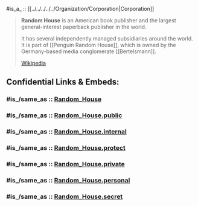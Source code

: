 

#is_a_ :: [[../../../../../Organization/Corporation|Corporation]] 


> **Random House** is an American book publisher and 
> the largest general-interest paperback publisher in the world. 
> 
> It has several independently managed subsidiaries around the world. 
> It is part of [[Penguin Random House]], 
> which is owned by the Germany-based media conglomerate [[Bertelsmann]].
>
> [Wikipedia](https://en.wikipedia.org/wiki/Random%20House)


## Confidential Links & Embeds: 

### #is_/same_as :: [Random_House](Random_House.md) 

### #is_/same_as :: [Random_House.public](/_public/Society/Communication/Media/Book/Publisher/Random_House.public.md) 

### #is_/same_as :: [Random_House.internal](/_internal/Society/Communication/Media/Book/Publisher/Random_House.internal.md) 

### #is_/same_as :: [Random_House.protect](/_protect/Society/Communication/Media/Book/Publisher/Random_House.protect.md) 

### #is_/same_as :: [Random_House.private](/_private/Society/Communication/Media/Book/Publisher/Random_House.private.md) 

### #is_/same_as :: [Random_House.personal](/_personal/Society/Communication/Media/Book/Publisher/Random_House.personal.md) 

### #is_/same_as :: [Random_House.secret](/_secret/Society/Communication/Media/Book/Publisher/Random_House.secret.md)

